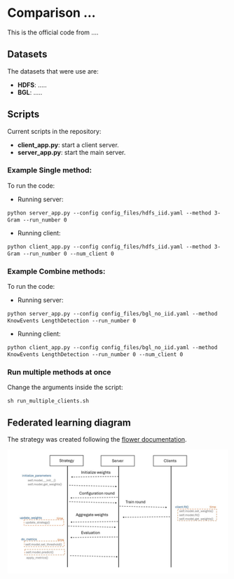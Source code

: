 # Comparison ...

This is the official code from ....

## Datasets
The datasets that were use are:

*   **HDFS**: .....
*   **BGL**: .....

## Scripts
Current scripts in the repository:
*   **client_app.py**: start a client server.
*   **server_app.py**: start the main server.

### Example Single method:
To run the code:
- Running server:
```
python server_app.py --config config_files/hdfs_iid.yaml --method 3-Gram --run_number 0
```
- Running client:
```
python client_app.py --config config_files/hdfs_iid.yaml --method 3-Gram --run_number 0 --num_client 0
```

### Example Combine methods:
To run the code:
- Running server:
```
python server_app.py --config config_files/bgl_no_iid.yaml --method KnowEvents LengthDetection --run_number 0
```
- Running client:
```
python client_app.py --config config_files/bgl_no_iid.yaml --method KnowEvents LengthDetection --run_number 0 --num_client 0
```

### Run multiple methods at once
Change the arguments inside the script:
```
sh run_multiple_clients.sh
```

## Federated learning diagram
The strategy was created following the [flower documentation](https://flower.ai/docs/framework/how-to-implement-strategies.html).


![diagram](img/diagram.jpg)
